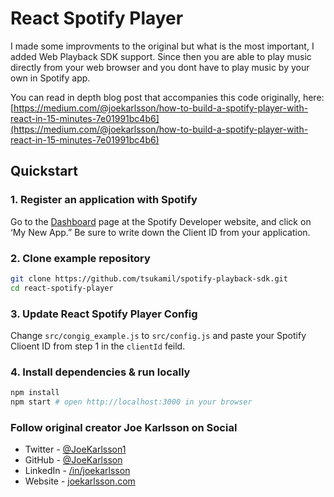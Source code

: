 # React Spotify Player

I made some improvments to the original but what is the most important, I added Web Playback SDK support. Since then you are able to play music directly from your web browser and you dont have to play music by your own in Spotify app.

You can read in depth blog post that accompanies this code originally, here: [https://medium.com/@joekarlsson/how-to-build-a-spotify-player-with-react-in-15-minutes-7e01991bc4b6](https://medium.com/@joekarlsson/how-to-build-a-spotify-player-with-react-in-15-minutes-7e01991bc4b6)

## Quickstart

### 1. Register an application with Spotify

Go to the [Dashboard](https://developer.spotify.com/dashboard) page at the Spotify Developer website, and click on ‘My New App.” Be sure to write down the Client ID from your application.

### 2. Clone example repository

```sh
git clone https://github.com/tsukamil/spotify-playback-sdk.git
cd react-spotify-player
```

### 3. Update React Spotify Player Config

Change `src/congig_example.js` to `src/config.js` and paste your Spotify Clioent ID from step 1 in the `clientId` feild.

### 4. Install dependencies & run locally

```sh
npm install
npm start # open http://localhost:3000 in your browser
```

### Follow original creator Joe Karlsson on Social

- Twitter - [@JoeKarlsson1](https://twitter.com/JoeKarlsson1)
- GitHub - [@JoeKarlsson](https://github.com/joekarlsson/)
- LinkedIn - [/in/joekarlsson](https://www.linkedin.com/in/joekarlsson/)
- Website - [joekarlsson.com](https://www.joekarlsson.com/)
